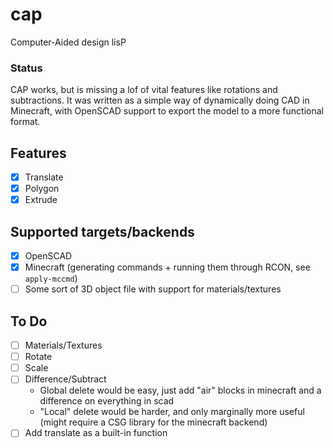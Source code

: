 # cap
Computer-Aided design lisP

### Status
CAP works, but is missing a lof of vital features like rotations and subtractions. It was written as a simple way of dynamically doing CAD in Minecraft, with OpenSCAD support to export the model to a more functional format.


## Features
- [x] Translate
- [x] Polygon
- [x] Extrude

## Supported targets/backends
- [x] OpenSCAD
- [x] Minecraft (generating commands + running them through RCON, see `apply-mccmd`)
- [ ] Some sort of 3D object file with support for materials/textures

## To Do
- [ ] Materials/Textures
- [ ] Rotate
- [ ] Scale
- [ ] Difference/Subtract
    - Global delete would be easy, just add "air" blocks in minecraft and a difference on everything in scad
    - "Local" delete would be harder, and only marginally more useful (might require a CSG library for the minecraft backend)
- [ ] Add translate as a built-in function